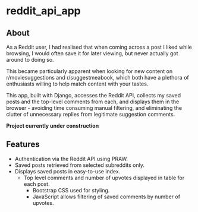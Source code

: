 # reddit_api_app #

## About ##
As a Reddit user, I had realised that when coming across a post I liked while browsing, I would often save it for later viewing, but never actually got around to doing so. 

This became particularly apparent when looking for new content on r/moviesuggestions and r/suggestmeabook, which both have a plethora of enthusiasts willing
to help match content with your tastes. 

This app, built with Django, accesses the Reddit API, collects my saved posts and the top-level comments from each, and displays them in the browser -
avoiding time consuming manual filtering, and eliminating the clutter of unnecessary replies from legitimate suggestion comments. 

**Project currently under construction**

## Features ##
* Authentication via the Reddit API using PRAW. 
* Saved posts retrieved from selected subreddits only. 
* Displays saved posts in easy-to-use index. 
	* Top level comments and number of upvotes displayed in table for each post. 
		* Bootstrap CSS used for styling. 
		* JavaScript allows filtering of saved comments by number of upvotes. 